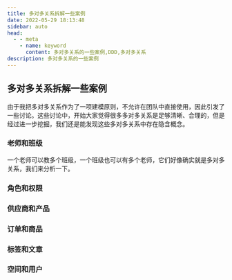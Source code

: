 ```yaml
---
title: 多对多关系拆解一些案例
date: 2022-05-29 18:13:48
sidebar: auto
head:
  - - meta
    - name: keyword
      content: 多对多关系的一些案例,DDD,多对多关系
description: 多对多关系的一些案例
---
```


## 多对多关系拆解一些案例

由于我把多对多关系作为了一项建模原则，不允许在团队中直接使用，因此引发了一些讨论。这些讨论中，开始大家觉得很多多对多关系是足够清晰、合理的，但是经过进一步挖掘，我们还是能发现这些多对多关系中存在隐含概念。

### 老师和班级

一个老师可以教多个班级，一个班级也可以有多个老师，它们好像确实就是多对多关系，我们来分析一下。

### 角色和权限



### 供应商和产品



### 订单和商品

### 标签和文章

### 空间和用户

